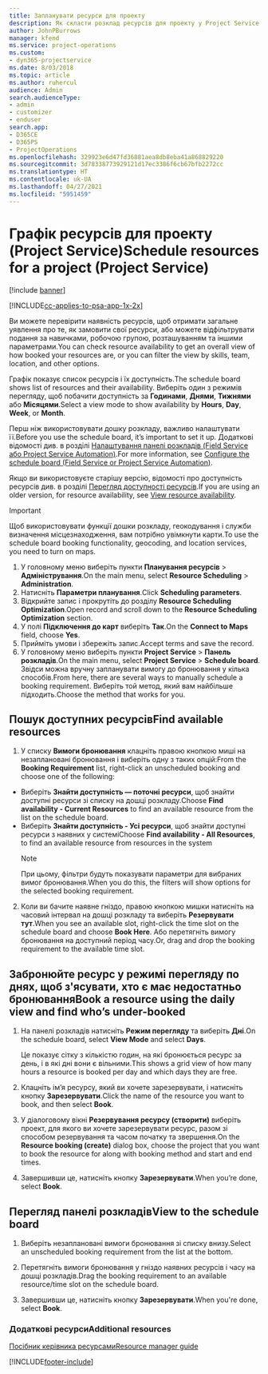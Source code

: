 ```yaml
---
title: Запланувати ресурси для проекту
description: Як скласти розклад ресурсів для проекту у Project Service
author: JohnPBurrows
manager: kfend
ms.service: project-operations
ms.custom:
- dyn365-projectservice
ms.date: 8/03/2018
ms.topic: article
ms.author: ruhercul
audience: Admin
search.audienceType:
- admin
- customizer
- enduser
search.app:
- D365CE
- D365PS
- ProjectOperations
ms.openlocfilehash: 329923e6d47fd36881aea8db8eba41a868829220
ms.sourcegitcommit: 3d78338773929121d17ec3386f6cb67bfb2272cc
ms.translationtype: HT
ms.contentlocale: uk-UA
ms.lasthandoff: 04/27/2021
ms.locfileid: "5951459"
---
```

# <a name="schedule-resources-for-a-project-project-service"></a><span data-ttu-id="17be6-103">Графік ресурсів для проекту (Project Service)</span><span class="sxs-lookup"><span data-stu-id="17be6-103">Schedule resources for a project (Project Service)</span></span>

[!include [banner](../includes/psa-now-project-operations.md)]

[!INCLUDE[cc-applies-to-psa-app-1x-2x](../includes/cc-applies-to-psa-app-1x-2x.md)]

<span data-ttu-id="17be6-104">Ви можете перевірити наявність ресурсів, щоб отримати загальне уявлення про те, як замовити свої ресурси, або можете відфільтрувати подання за навичками, робочою групою, розташуванням та іншими параметрами.</span><span class="sxs-lookup"><span data-stu-id="17be6-104">You can check resource availability to get an overall view of how booked your resources are, or you can filter the view by skills, team, location, and other options.</span></span>  
  
<span data-ttu-id="17be6-105">Графік показує список ресурсів і їх доступність.</span><span class="sxs-lookup"><span data-stu-id="17be6-105">The schedule board shows list of resources and their availability.</span></span> <span data-ttu-id="17be6-106">Виберіть один з режимів перегляду, щоб побачити доступність за **Годинами**, **Днями**, **Тижнями** або **Місяцями**.</span><span class="sxs-lookup"><span data-stu-id="17be6-106">Select a view mode to show availability by **Hours**, **Day**, **Week**, or **Month**.</span></span>  
  
<span data-ttu-id="17be6-107">Перш ніж використовувати дошку розкладу, важливо налаштувати її.</span><span class="sxs-lookup"><span data-stu-id="17be6-107">Before you use the schedule board, it’s important to set it up.</span></span> <span data-ttu-id="17be6-108">Додаткові відомості див. в розділі [Налаштування панелі розкладів (Field Service або Project Service Automation)](/dynamics365/field-service/configure-schedule-board).</span><span class="sxs-lookup"><span data-stu-id="17be6-108">For more information, see [Configure the schedule board (Field Service or Project Service Automation)](/dynamics365/field-service/configure-schedule-board).</span></span>
  
<span data-ttu-id="17be6-109">Якщо ви використовуєте старішу версію, відомості про доступність ресурсів див. в розділі [Перегляд доступності ресурсів](../psa/view-resource-availability.md).</span><span class="sxs-lookup"><span data-stu-id="17be6-109">If you are using an older version, for resource availability, see [View resource availability](../psa/view-resource-availability.md).</span></span>  

> [!IMPORTANT]
>  <span data-ttu-id="17be6-110">Щоб використовувати функції дошки розкладу, геокодування і служби визначення місцезнаходження, вам потрібно увімкнути карти.</span><span class="sxs-lookup"><span data-stu-id="17be6-110">To use the schedule board booking functionality, geocoding, and location services, you need to turn on maps.</span></span>  
> 
> 1. <span data-ttu-id="17be6-111">У головному меню виберіть пункти **Планування ресурсів** > **Адміністрування**.</span><span class="sxs-lookup"><span data-stu-id="17be6-111">On the main menu, select **Resource Scheduling** > **Administration**.</span></span>  
> 2. <span data-ttu-id="17be6-112">Натисніть **Параметри планування**.</span><span class="sxs-lookup"><span data-stu-id="17be6-112">Click **Scheduling parameters**.</span></span>  
> 3. <span data-ttu-id="17be6-113">Відкрийте запис і прокрутіть до розділу **Resource Scheduling Optimization**.</span><span class="sxs-lookup"><span data-stu-id="17be6-113">Open record and scroll down to the **Resource Scheduling Optimization** section.</span></span>  
> 4. <span data-ttu-id="17be6-114">У полі **Підключення до карт** виберіть **Так**.</span><span class="sxs-lookup"><span data-stu-id="17be6-114">On the **Connect to Maps** field, choose **Yes**.</span></span>  
> 5. <span data-ttu-id="17be6-115">Прийміть умови і збережіть запис.</span><span class="sxs-lookup"><span data-stu-id="17be6-115">Accept terms and save the record.</span></span>  
> 6. <span data-ttu-id="17be6-116">У головному меню виберіть пункти **Project Service** > **Панель розкладів**.</span><span class="sxs-lookup"><span data-stu-id="17be6-116">On the main menu, select **Project Service** > **Schedule board**.</span></span> <span data-ttu-id="17be6-117">Звідси можна вручну запланувати вимогу до бронювання у кілька способів.</span><span class="sxs-lookup"><span data-stu-id="17be6-117">From here, there are several ways to manually schedule a booking requirement.</span></span> <span data-ttu-id="17be6-118">Виберіть той метод, який вам найбільше підходить.</span><span class="sxs-lookup"><span data-stu-id="17be6-118">Choose the method that works for you.</span></span>
  
## <a name="find-available-resources"></a><span data-ttu-id="17be6-119">Пошук доступних ресурсів</span><span class="sxs-lookup"><span data-stu-id="17be6-119">Find available resources</span></span>

1.  <span data-ttu-id="17be6-120">У списку **Вимоги бронювання** клацніть правою кнопкою миші на незаплановані бронювання і виберіть одну з таких опцій:</span><span class="sxs-lookup"><span data-stu-id="17be6-120">From the **Booking Requirement** list, right-click an unscheduled booking and choose one of the following:</span></span>  
  
- <span data-ttu-id="17be6-121">Виберіть **Знайти доступність — поточні ресурси**, щоб знайти доступні ресурси зі списку на дошці розкладу.</span><span class="sxs-lookup"><span data-stu-id="17be6-121">Choose **Find availability - Current Resources** to find an available resource from the list on the schedule board.</span></span>  
- <span data-ttu-id="17be6-122">Виберіть **Знайти доступність - Усі ресурси**, щоб знайти доступні ресурси з наявних у системі</span><span class="sxs-lookup"><span data-stu-id="17be6-122">Choose **Find availability - All Resources**, to find an available resource from resources in the system</span></span>  
   > [!NOTE]
   >  <span data-ttu-id="17be6-123">При цьому, фільтри будуть показувати параметри для вибраних вимог бронювання.</span><span class="sxs-lookup"><span data-stu-id="17be6-123">When you do this, the filters will show options for the selected booking requirement.</span></span>  
  
2. <span data-ttu-id="17be6-124">Коли ви бачите наявне гніздо, правою кнопкою мишки натисніть на часовий інтервал на дошці розкладу та виберіть **Резервувати тут**.</span><span class="sxs-lookup"><span data-stu-id="17be6-124">When you see an available slot, right-click the time slot on the schedule board and choose **Book Here**.</span></span> <span data-ttu-id="17be6-125">Або перетягніть вимогу бронювання на доступний період часу.</span><span class="sxs-lookup"><span data-stu-id="17be6-125">Or, drag and drop the booking requirement to the available time slot.</span></span>  
  

## <a name="book-a-resource-using-the-daily-view-and-find-whos-under-booked"></a><span data-ttu-id="17be6-126">Забронюйте ресурс у режимі перегляду по днях, щоб з'ясувати, хто є має недостатньо бронювання</span><span class="sxs-lookup"><span data-stu-id="17be6-126">Book a resource using the daily view and find who’s under-booked</span></span>
  
1.  <span data-ttu-id="17be6-127">На панелі розкладів натисніть **Режим перегляду** та виберіть **Дні**.</span><span class="sxs-lookup"><span data-stu-id="17be6-127">On the schedule board, select **View Mode** and select **Days**.</span></span>  
  
    <span data-ttu-id="17be6-128">Це показує сітку з кількістю годин, на які бронюється ресурс за день, і в які дні вони є вільними.</span><span class="sxs-lookup"><span data-stu-id="17be6-128">This shows a grid view of how many hours a resource is booked per day and which days they are free.</span></span>  
  
2.  <span data-ttu-id="17be6-129">Клацніть ім’я ресурсу, який ви хочете зарезервувати, і натисніть кнопку **Зарезервувати**.</span><span class="sxs-lookup"><span data-stu-id="17be6-129">Click the name of the resource you want to book, and then select **Book**.</span></span>  
  
3.  <span data-ttu-id="17be6-130">У діалоговому вікні **Резервування ресурсу (створити)** виберіть проект, для якого ви хочете зарезервувати ресурс, разом зі способом резервування та часом початку та звершення.</span><span class="sxs-lookup"><span data-stu-id="17be6-130">On the **Resource booking (create)** dialog box, choose the project that you want to book the resource for along with booking method and start and end times.</span></span>  
  
4.  <span data-ttu-id="17be6-131">Завершивши це, натисніть кнопку **Зарезервувати**.</span><span class="sxs-lookup"><span data-stu-id="17be6-131">When you’re done, select **Book**.</span></span>  
  
## <a name="view-to-the-schedule-board"></a><span data-ttu-id="17be6-132">Перегляд панелі розкладів</span><span class="sxs-lookup"><span data-stu-id="17be6-132">View to the schedule board</span></span>
  
1.  <span data-ttu-id="17be6-133">Виберіть незаплановані вимоги бронювання зі списку внизу.</span><span class="sxs-lookup"><span data-stu-id="17be6-133">Select an unscheduled booking requirement from the list at the bottom.</span></span>  
  
2.  <span data-ttu-id="17be6-134">Перетягніть вимоги бронювання у гніздо наявних ресурсів і часу на дошці розкладів.</span><span class="sxs-lookup"><span data-stu-id="17be6-134">Drag the booking requirement to an available resource/time slot on the schedule board.</span></span>  
  
3.  <span data-ttu-id="17be6-135">Завершивши це, натисніть кнопку **Зарезервувати**.</span><span class="sxs-lookup"><span data-stu-id="17be6-135">When you're done, select **Book**.</span></span>  
  
### <a name="additional-resources"></a><span data-ttu-id="17be6-136">Додаткові ресурси</span><span class="sxs-lookup"><span data-stu-id="17be6-136">Additional resources</span></span>  
 [<span data-ttu-id="17be6-137">Посібник керівника ресурсами</span><span class="sxs-lookup"><span data-stu-id="17be6-137">Resource manager guide</span></span>](../psa/resource-manager-guide.md)


[!INCLUDE[footer-include](../includes/footer-banner.md)]